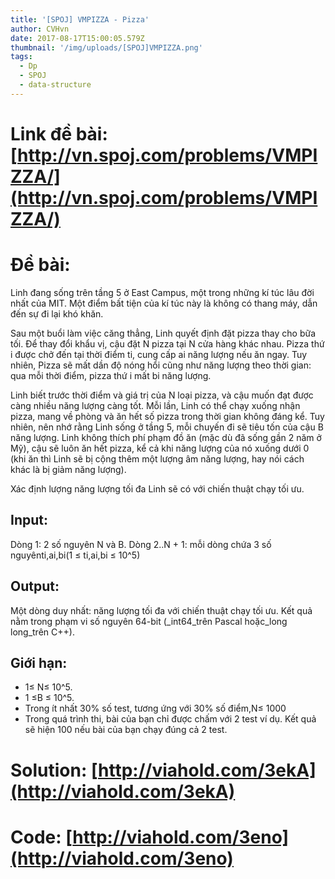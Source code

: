```yaml
---
title: '[SPOJ] VMPIZZA - Pizza'
author: CVHvn
date: 2017-08-17T15:00:05.579Z
thumbnail: '/img/uploads/[SPOJ]VMPIZZA.png'
tags:
  - Dp
  - SPOJ
  - data-structure
---
```

# Link đề bài: [http://vn.spoj.com/problems/VMPIZZA/](http://vn.spoj.com/problems/VMPIZZA/)

# Đề bài:

Linh đang sống trên tầng 5 ở East Campus, một trong những kí túc lâu đời nhất của MIT. Một điểm bất tiện của kí túc này là không có thang máy, dẫn đến sự đi lại khó khăn.

Sau một buổi làm việc căng thẳng, Linh quyết định đặt pizza thay cho bữa tối. Để thay đổi khẩu vị, cậu đặt N pizza tại N cửa hàng khác nhau. Pizza thứ i được chở đến tại thời điểm ti, cung cấp ai năng lượng nếu ăn ngay. Tuy nhiên, Pizza sẽ mất dần độ nóng hổi cũng như năng lượng theo thời gian: qua mỗi thời điểm, pizza thứ i mất bi năng lượng.

Linh biết trước thời điểm và giá trị của N loại pizza, và cậu muốn đạt được càng nhiều năng lượng càng tốt. Mỗi lần, Linh có thể chạy xuống nhận pizza, mang về phòng và ăn hết số pizza trong thời gian không đáng kể. Tuy nhiên, nên nhớ rằng Linh sống ở tầng 5, mỗi chuyến đi sẽ tiêu tốn của cậu B năng lượng. Linh không thích phí phạm đồ ăn \(mặc dù đã sống gần 2 năm ở Mỹ\), cậu sẽ luôn ăn hết pizza, kể cả khi năng lượng của nó xuống dưới 0 \(khi ăn thì Linh sẽ bị cộng thêm một lượng âm năng lượng, hay nói cách khác là bị giảm năng lượng\).

Xác định lượng năng lượng tối đa Linh sẽ có với chiến thuật chạy tối ưu.

## Input:

Dòng 1: 2 số nguyên N và B.
Dòng 2..N + 1: mỗi dòng chứa 3 số nguyênti,ai,bi\(1 ≤ ti,ai,bi ≤ 10^5\)

## Output:

Một dòng duy nhất: năng lượng tối đa với chiến thuật chạy tối ưu. Kết quả nằm trong phạm vi số nguyên 64-bit \(_int64_trên Pascal hoặc_long long_trên C++\).

## Giới hạn:

* 1≤ N≤ 10^5.
* 1 ≤B ≤ 10^5.
* Trong ít nhất 30% số test, tương ứng với 30% số điểm,N≤ 1000
* Trong quá trình thi, bài của bạn chỉ được chấm với 2 test ví dụ. Kết quả sẽ hiện 100 nếu bài của bạn chạy đúng cả 2 test.

# Solution: [http://viahold.com/3ekA](http://viahold.com/3ekA)
# Code: [http://viahold.com/3eno](http://viahold.com/3eno)
